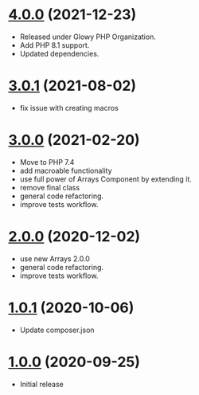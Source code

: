 <a name="4.0.0"></a>
# [4.0.0](https://github.com/glowyphp/csrf) (2021-12-23)
* Released under Glowy PHP Organization.
* Add PHP 8.1 support.
* Updated dependencies.

<a name="3.0.1"></a>
# [3.0.1](https://github.com/glowyphp/registry) (2021-08-02)
* fix issue with creating macros

<a name="3.0.0"></a>
# [3.0.0](https://github.com/glowyphp/registry) (2021-02-20)
* Move to PHP 7.4
* add macroable functionality
* use full power of Arrays Component by extending it.
* remove final class
* general code refactoring.
* improve tests workflow.

<a name="2.0.0"></a>
# [2.0.0](https://github.com/glowyphp/registry) (2020-12-02)
* use new Arrays 2.0.0
* general code refactoring.
* improve tests workflow.

<a name="1.0.1"></a>
# [1.0.1](https://github.com/glowyphp/registry) (2020-10-06)
* Update composer.json

<a name="1.0.0"></a>
# [1.0.0](https://github.com/glowyphp/registry) (2020-09-25)
* Initial release
